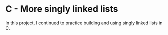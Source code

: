 # C - More singly linked lists

In this project, I continued to practice building and using singly linked lists in C.
